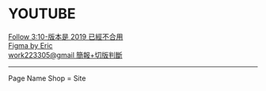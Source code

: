 # YOUTUBE

[Follow 3:10-版本是 2019 已經不合用](https://www.youtube.com/watch?v=Law7wfdg_ls)  
[Figma by Eric](https://www.figma.com/file/kENLKGH76xcovjPI1h4mjq/Side-Project?t=jbWp4NUyv4b2IVsA-0)  
[work223305@gmail 簡報+切版判斷](https://docs.google.com/presentation/d/1fAE6Bh9IHxIoQjzUwHF0Q6zRWOBvEqKA6vEG6Ss9cZQ/edit?usp=sharing)  

---

Page Name
Shop = Site
